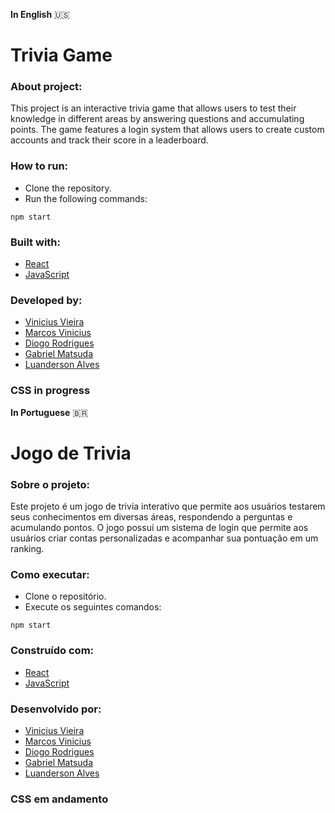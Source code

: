 **In English** 🇺🇸

# Trivia Game

### About project:
This project is an interactive trivia game that allows users to test their knowledge in different areas by answering questions and accumulating points. The game features a login system that allows users to create custom accounts and track their score in a leaderboard.
### How to run:
- Clone the repository.
- Run the following commands:
```
npm start
```

### Built with:
- [React](https://pt-br.reactjs.org/)
- [JavaScript](https://developer.mozilla.org/pt-BR/docs/Web/JavaScript)
### Developed by:
- [Vinicius Vieira](https://www.linkedin.com/in/viniciusvieirac/)
- [Marcos Vinicius](https://github.com/MarcosVinicius-iwnl)
- [Diogo Rodrigues](https://github.com/dio1rodrigues)
- [Gabriel Matsuda](https://github.com/gabrielmatsuda17)
- [Luanderson Alves](https://github.com/luandersonalvesdev)

### CSS in progress

**In Portuguese** 🇧🇷 
#  Jogo de Trivia

### Sobre o projeto:
Este projeto é um jogo de trivia interativo que permite aos usuários testarem seus conhecimentos em diversas áreas, respondendo a perguntas e acumulando pontos. O jogo possui um sistema de login que permite aos usuários criar contas personalizadas e acompanhar sua pontuação em um ranking.
### Como executar:
- Clone o repositório.
- Execute os seguintes comandos:
```
npm start
```

### Construído com:
- [React](https://pt-br.reactjs.org/)
- [JavaScript](https://developer.mozilla.org/pt-BR/docs/Web/JavaScript)
### Desenvolvido por:
- [Vinicius Vieira](https://www.linkedin.com/in/viniciusvieirac/)
- [Marcos Vinicius](https://github.com/MarcosVinicius-iwnl)
- [Diogo Rodrigues](https://github.com/dio1rodrigues)
- [Gabriel Matsuda](https://github.com/gabrielmatsuda17)
- [Luanderson Alves](https://github.com/luandersonalvesdev)

### CSS em andamento
